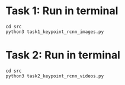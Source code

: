 # Task 1: Run in terminal
`cd src` <br/>
`python3 task1_keypoint_rcnn_images.py`
# Task 2: Run in terminal
`cd src`<br/>
`python3 task2_keypoint_rcnn_videos.py`
